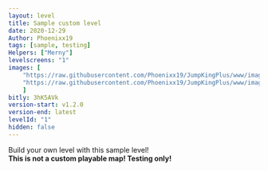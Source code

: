```yaml
---
layout: level
title: Sample custom level
date: 2020-12-29
Author: Phoenixx19
tags: [sample, testing]
Helpers: ["Merny"]
levelscreens: "1"
images: [
    "https://raw.githubusercontent.com/Phoenixx19/JumpKingPlus/www/images/workshop/levels/ws1-banner.png", 
    "https://raw.githubusercontent.com/Phoenixx19/JumpKingPlus/www/images/workshop/levels/ws1-2.jpeg"
    ]
bitly: 3hK5AVk
version-start: v1.2.0
version-end: latest
levelId: "1"
hidden: false
---
```


Build your own level with this sample level! <br>__This is not a custom playable map! Testing only!__